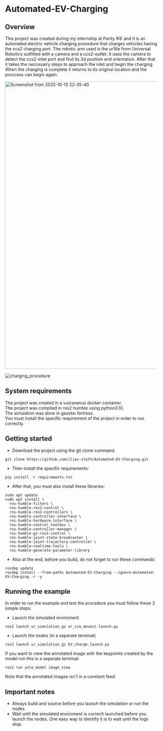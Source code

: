 # Automated-EV-Charging
## Overview
This project was created during my internship at Parity IKE and it is an automated electric vehicle charging procedure that charges vehicles having the ccs2 charging port. 
The robotic arm used is the ur16e from Universal Robotics outfitted with a camera and a ccs2-outlet.
It uses the camera to detect the ccs2-inlet port and find its 3d position and orientation. 
After that it takes the neccesairy steps to approach the inlet and begin the charging.
When the charging is complete it returns to its original location and the proccess can begin again.

<img width="1684" height="948" alt="Screenshot from 2025-10-13 22-35-40" src="https://github.com/user-attachments/assets/fd1f2ccb-93a4-463f-a72f-247dfa0f10b3" />

![charging_procedure](https://github.com/user-attachments/assets/9d590b2d-2743-4ff1-a864-6b38f613ed35)




## System requirements
The project was created in a vulcanexus docker container.<br>
The project was compiled in ros2 humble using python3.10.<br>
The simulation was done in gazebo fortress.<br>
You must install the specific requirement of the project in order to run correctly.

## Getting started
* Download the project using the git clone command.
```
git clone https://github.com/ilias-stath/Automated-EV-Charging.git
```
* Then install the specific requirements:
```
pip install -r requirements.txt
```
* After that, you must also install these libraries:
```
sudo apt update
sudo apt install \
  ros-humble-filters \
  ros-humble-ros2-control \
  ros-humble-ros2-controllers \
  ros-humble-controller-interface \
  ros-humble-hardware-interface \
  ros-humble-control-toolbox \
  ros-humble-controller-manager \
  ros-humble-gz-ros2-control \
  ros-humble-joint-state-broadcaster \
  ros-humble-joint-trajectory-controller \
  ros-humble-realtime-tools \
  ros-humble-generate-parameter-library
```
* Also at the end, before you build, do not forget to run these commands:
```
rosdep update
rosdep install --from-paths Automated-EV-Charging --ignore-Automated-EV-Charging -r -y
```

## Running the example
In order to run the example and test the procedure you must follow these 2 simple steps.<br>

* Launch the simulated enviroment
```
ros2 launch ur_simulation_gz ur_sim_moveit.launch.py
```

* Launch the nodes (in a seperate terminal)
```
ros2 launch ur_simulation_gz EV_charge.launch.py
```

If you want to view the annotated image with the keypoints created by the model run this in a seperate terminal:
```
ros2 run yolo_model image_view
```
Note that the annotated images isn't in a constant feed.

## Important notes

* Always build and source before you launch the simulation or run the nodes
* Wait until the simulated enviroment is correclt launched before you launch the nodes. One easy way to identify it is to wait until the logs stop.
